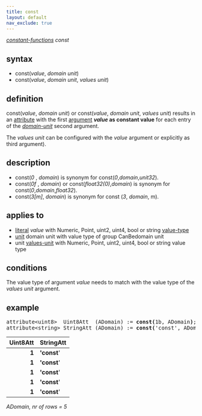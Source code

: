 ```yaml
---
title: const
layout: default
nav_exclude: true
---
```

*[constant-functions](constant-functions) const*

## syntax

- const(*value*, *domain unit*)
- const(*value*, *domain unit*, *values unit*)

## definition

const(*value*, *domain unit*) or const(*value*, *domain unit*, *values unit*) results in an [attribute](attribute) with the first [argument](argument) ***value* as constant value** for each entry of the *[domain-unit](domain-unit)* second argument.

The *values unit* can be configured with the *value* argument or explicitly as third argument).

## description

- const(*0* , *domain*) is synonym for const(*0*,*domain*,*unit32*).
- const(*0f* , *domain*) or const(*float32(0)*,*domain*) is synonym for const(*0*,*domain*,*float32*).
- const(*3[m]*, *domain*) is synonym for const (*3*, *domain*, m).

## applies to

- [literal](https://en.wikipedia.org/wiki/Literal) *value* with Numeric, Point, uint2, uint4, bool or string [value-type](value-type)
- [unit](unit) domain unit with value type of group CanBedomain unit
- unit [values-unit](values-unit) with Numeric, Point, uint2, uint4, bool or string value type

## conditions

The value type of argument *value* needs to match with the value type of the *values unit* argument.

## example

<pre>
attribute&lt;uint8&gt;  Uint8Att  (ADomain) := <B>const(</B>1b, ADomain<B>)</B>;
attribute&lt;string&gt; StringAtt (ADomain) := <B>const(</B>'const', ADomain, string<B>)</B>;
</pre>

| **Uint8Att** | **StringAtt** |
|-------------:|---------------|
| **1**        | **'const**'   |
| **1**        | **'const**'   |
| **1**        | **'const**'   |
| **1**        | **'const**'   |
| **1**        | **'const**'   |

*ADomain, nr of rows = 5*